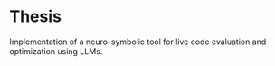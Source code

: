 # Thesis
Implementation of a neuro-symbolic tool for live code evaluation and optimization using LLMs.
